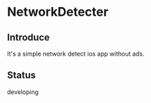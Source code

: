 # NetworkDetecter

## Introduce
It's a simple network detect ios app without ads.

## Status
developing
